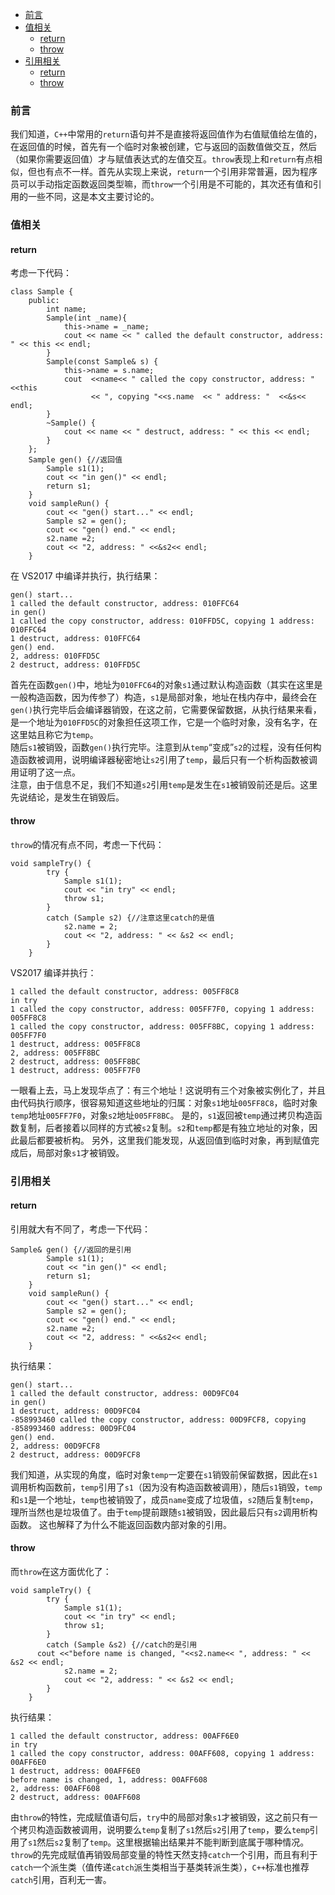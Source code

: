 <!-- TOC -->

- [前言](#前言)
- [值相关](#值相关)
    - [return](#return)
    - [throw](#throw)
- [引用相关](#引用相关)
    - [return](#return-1)
    - [throw](#throw-1)

<!-- /TOC -->
### 前言
我们知道，`C++`中常用的`return`语句并不是直接将返回值作为右值赋值给左值的，在返回值的时候，首先有一个临时对象被创建，它与返回的函数值做交互，然后（如果你需要返回值）才与赋值表达式的左值交互。`throw`表现上和`return`有点相似，但也有点不一样。首先从实现上来说，`return`一个引用非常普遍，因为程序员可以手动指定函数返回类型嘛，而`throw`一个引用是不可能的，其次还有值和引用的一些不同，这是本文主要讨论的。


### 值相关

#### return

考虑一下代码：

```
class Sample {
	public:
		int name;
		Sample(int _name){
			this->name = _name;
			cout << name << " called the default constructor, address: " << this << endl;
		}
		Sample(const Sample& s) {
			this->name = s.name;
			cout  <<name<< " called the copy constructor, address: "  <<this
                  << ", copying "<<s.name  << " address: "  <<&s<< endl;
		}
		~Sample() {
			cout << name << " destruct, address: " << this << endl;
		}
	};
	Sample gen() {//返回值
		Sample s1(1);
		cout << "in gen()" << endl;
		return s1;
	}
	void sampleRun() {
		cout << "gen() start..." << endl;
		Sample s2 = gen();
		cout << "gen() end." << endl;
		s2.name =2;
		cout << "2, address: " <<&s2<< endl;
	}
```

在 VS2017 中编译并执行，执行结果：

```
gen() start...
1 called the default constructor, address: 010FFC64
in gen()
1 called the copy constructor, address: 010FFD5C, copying 1 address: 010FFC64
1 destruct, address: 010FFC64
gen() end.
2, address: 010FFD5C
2 destruct, address: 010FFD5C
```

首先在函数`gen()`中，地址为`010FFC64`的对象`s1`通过默认构造函数（其实在这里是一般构造函数，因为传参了）构造，`s1`是局部对象，地址在栈内存中，最终会在`gen()`执行完毕后会编译器销毁，在这之前，它需要保留数据，从执行结果来看，是一个地址为`010FFD5C`的对象担任这项工作，它是一个临时对象，没有名字，在这里姑且称它为`temp`。  
随后`s1`被销毁，函数`gen()`执行完毕。注意到从`temp`“变成”`s2`的过程，没有任何构造函数被调用，说明编译器秘密地让`s2`引用了`temp`，最后只有一个析构函数被调用证明了这一点。  
注意，由于信息不足，我们不知道`s2`引用`temp`是发生在`s1`被销毁前还是后。这里先说结论，是发生在销毁后。

#### throw

`throw`的情况有点不同，考虑一下代码：

```
void sampleTry() {
		try {
			Sample s1(1);
			cout << "in try" << endl;
			throw s1;
		}
		catch (Sample s2) {//注意这里catch的是值
			s2.name = 2;
			cout << "2, address: " << &s2 << endl;
		}
	}
```

VS2017 编译并执行：

```
1 called the default constructor, address: 005FF8C8
in try
1 called the copy constructor, address: 005FF7F0, copying 1 address: 005FF8C8
1 called the copy constructor, address: 005FF8BC, copying 1 address: 005FF7F0
1 destruct, address: 005FF8C8
2, address: 005FF8BC
2 destruct, address: 005FF8BC
1 destruct, address: 005FF7F0
```

一眼看上去，马上发现华点了：有三个地址！这说明有三个对象被实例化了，并且由代码执行顺序，很容易知道这些地址的归属：对象`s1`地址`005FF8C8`，临时对象`temp`地址`005FF7F0`，对象`s2`地址`005FF8BC`。
是的，`s1`返回被`temp`通过拷贝构造函数复制，后者接着以同样的方式被`s2`复制。`s2`和`temp`都是有独立地址的对象，因此最后都要被析构。
另外，这里我们能发现，从返回值到临时对象，再到赋值完成后，局部对象`s1`才被销毁。

### 引用相关

#### return

引用就大有不同了，考虑一下代码：

```
Sample& gen() {//返回的是引用
		Sample s1(1);
		cout << "in gen()" << endl;
		return s1;
	}
	void sampleRun() {
		cout << "gen() start..." << endl;
		Sample s2 = gen();
		cout << "gen() end." << endl;
		s2.name =2;
		cout << "2, address: " <<&s2<< endl;
	}
```

执行结果：

```
gen() start...
1 called the default constructor, address: 00D9FC04
in gen()
1 destruct, address: 00D9FC04
-858993460 called the copy constructor, address: 00D9FCF8, copying -858993460 address: 00D9FC04
gen() end.
2, address: 00D9FCF8
2 destruct, address: 00D9FCF8
```

我们知道，从实现的角度，临时对象`temp`一定要在`s1`销毁前保留数据，因此在`s1`调用析构函数前，`temp`引用了`s1`（因为没有构造函数被调用），随后`s1`销毁，`temp`和`s1`是一个地址，`temp`也被销毁了，成员`name`变成了垃圾值，`s2`随后复制`temp`，理所当然也是垃圾值了。由于`temp`提前跟随`s1`被销毁，因此最后只有`s2`调用析构函数。
这也解释了为什么不能返回函数内部对象的引用。

#### throw

而`throw`在这方面优化了：

```
void sampleTry() {
		try {
			Sample s1(1);
			cout << "in try" << endl;
			throw s1;
		}
		catch (Sample &s2) {//catch的是引用
      cout <<"before name is changed, "<<s2.name<< ", address: " << &s2 << endl;
			s2.name = 2;
			cout << "2, address: " << &s2 << endl;
		}
	}
```

执行结果：

```
1 called the default constructor, address: 00AFF6E0
in try
1 called the copy constructor, address: 00AFF608, copying 1 address: 00AFF6E0
1 destruct, address: 00AFF6E0
before name is changed, 1, address: 00AFF608
2, address: 00AFF608
2 destruct, address: 00AFF608
```

由`throw`的特性，完成赋值语句后，`try`中的局部对象`s1`才被销毁，这之前只有一个拷贝构造函数被调用，说明要么`temp`复制了`s1`然后`s2`引用了`temp`，要么`temp`引用了`s1`然后`s2`复制了`temp`。这里根据输出结果并不能判断到底属于哪种情况。
`throw`的先完成赋值再销毁局部变量的特性天然支持`catch`一个引用，而且有利于`catch`一个派生类（值传递`catch`派生类相当于基类转派生类），`C++`标准也推荐`catch`引用，百利无一害。
